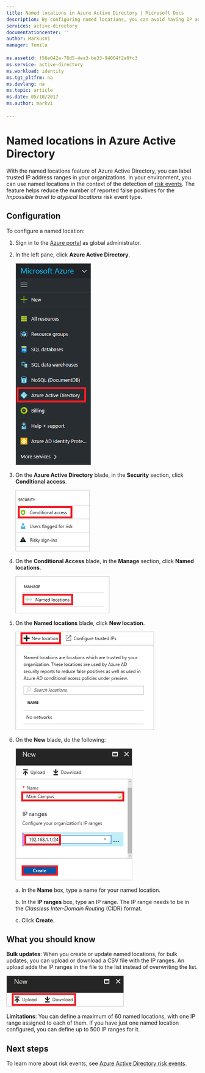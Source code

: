 ```yaml
---
title: Named locations in Azure Active Directory | Microsoft Docs
description: By configuring named locations, you can avoid having IP addresses that are owned by your organization generate false positives for the Impossible travel to atypical locations risk event type.
services: active-directory
documentationcenter: ''
author: MarkusVi
manager: femila

ms.assetid: f56e042a-78d5-4ea3-be33-94004f2a0fc3
ms.service: active-directory
ms.workload: identity
ms.tgt_pltfrm: na
ms.devlang: na
ms.topic: article
ms.date: 05/10/2017
ms.author: markvi

---
```

# Named locations in Azure Active Directory

With the named locations feature of Azure Active Directory, you can label trusted IP address ranges in your organizations. In your environment, you can use named locations in the context of the detection of [risk events](active-directory-reporting-risk-events.md). The feature helps reduce the number of reported false positives for the *Impossible travel to atypical locations* risk event type. 

## Configuration

To configure a named location:

1. Sign in to the [Azure portal](https://portal.azure.com) as global administrator.

2. In the left pane, click **Azure Active Directory**.

	![The Azure Active Directory link in the left pane](./media/active-directory-named-locations/01.png)

3. On the **Azure Active Directory** blade, in the **Security** section, click **Conditional access**.

	![The Conditional access command](./media/active-directory-named-locations/05.png)


4. On the **Conditional Access** blade, in the **Manage** section, click **Named locations**.

	![The Named locations command](./media/active-directory-named-locations/06.png)


5. On the **Named locations** blade, click **New location**.

	![The New location command](./media/active-directory-named-locations/07.png)


6. On the **New** blade, do the following:

	![The New blade](./media/active-directory-named-locations/08.png)

    a. In the **Name** box, type a name for your named location.

    b. In the **IP ranges** box, type an IP range. The IP range needs to be in the *Classless Inter-Domain Routing* (CIDR) format.  

    c. Click **Create**.



## What you should know

**Bulk updates**: When you create or update named locations, for bulk updates, you can upload or download a CSV file with the IP ranges. An upload adds the IP ranges in the file to the list instead of overwriting the list.

![The Upload and Download links](./media/active-directory-named-locations/09.png)


**Limitations**: You can define a maximum of 60 named locations, with one IP range assigned to each of them. If you have just one named location configured, you can define up to 500 IP ranges for it.


## Next steps

To learn more about risk events, see [Azure Active Directory risk events](active-directory-reporting-risk-events.md).

